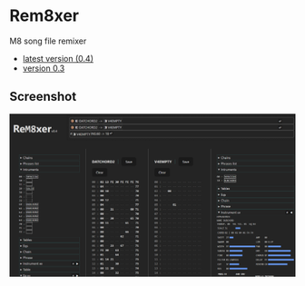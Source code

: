 
# Rem8xer

M8 song file remixer

 * [latest version (0.4)](https://twinside.github.io/rem8xer/) 
 * [version 0.3](https://twinside.github.io/rem8xer/v0.3)

## Screenshot

![screenshot](./img/screenshot.png)
